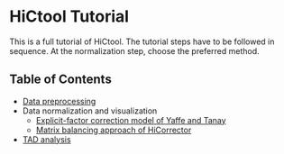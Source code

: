 # HiCtool Tutorial

This is a full tutorial of HiCtool. The tutorial steps have to be followed in sequence. At the normalization step, choose the preferred method.

## Table of Contents

- [Data preprocessing](./tutorial/data-preprocessing.md)
- Data normalization and visualization
  - [Explicit-factor correction model of Yaffe and Tanay](./tutorial/normalization-explicit-factor.md)
  - [Matrix balancing approach of HiCorrector](./tutorial/normalization-matrix-balancing.md)
- [TAD analysis](./tutorial/tad-analysis.md)

